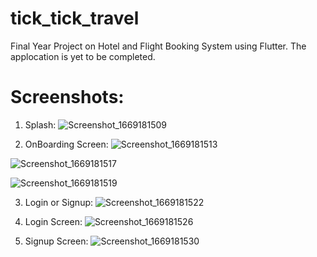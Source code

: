 # tick_tick_travel

Final Year Project on Hotel and Flight Booking System using Flutter.
The applocation is yet to be completed.

# Screenshots:
1. Splash:
![Screenshot_1669181509](https://user-images.githubusercontent.com/97155560/203476933-d09992da-dd91-470e-bd28-33a3bbd86a86.png)

2. OnBoarding Screen:
![Screenshot_1669181513](https://user-images.githubusercontent.com/97155560/203477055-b043acea-d3f4-477d-8a4d-0199ad8a50e6.png)

![Screenshot_1669181517](https://user-images.githubusercontent.com/97155560/203477092-9c99e976-f2d4-4971-82f7-63408b47e718.png)

![Screenshot_1669181519](https://user-images.githubusercontent.com/97155560/203477132-5f189382-a604-469a-b714-04a1ec610fe2.png)

3. Login or Signup:
![Screenshot_1669181522](https://user-images.githubusercontent.com/97155560/203477263-439654e7-4847-4ca4-9a34-e4fea49976aa.png)

4. Login Screen:
![Screenshot_1669181526](https://user-images.githubusercontent.com/97155560/203477431-bb0844f7-cb86-4697-8d1a-cc2cb759e67a.png)

5. Signup Screen:
![Screenshot_1669181530](https://user-images.githubusercontent.com/97155560/203477539-abbc31ce-d45c-49a7-ab7e-3596e65a6bd6.png)


